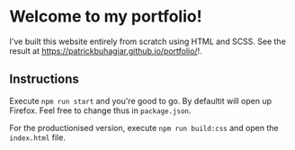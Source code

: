 # Welcome to my portfolio!
I've built this website entirely from scratch using HTML and SCSS. See the result at https://patrickbuhagiar.github.io/portfolio/!.
## Instructions
Execute `npm run start` and you're good to go. By defaultit will open up Firefox. Feel free to change thus in  `package.json`. 

For the productionised version, execute `npm run build:css` and open the `index.html` file.


